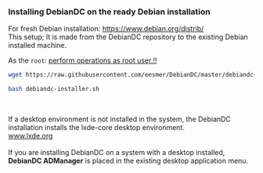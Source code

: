 ### Installing DebianDC on the ready Debian installation <br>
For fresh Debian installation: https://www.debian.org/distrib/
<br>
This setup; It is made from the DebianDC repository to the existing Debian installed machine.

As the `root`: <ins>perform operations as root user.!!</ins>

```bash
wget https://raw.githubusercontent.com/eesmer/DebianDC/master/debiandc-installer.sh
```
```bash
bash debiandc-installer.sh
```
<br>

If a desktop environment is not installed in the system, the DebianDC installation installs the lxde-core desktop environment. <br>
www.lxde.org <br>
<br>
If you are installing DebianDC on a system with a desktop installed, **DebianDC ADManager** is placed in the existing desktop application menu. <br>
